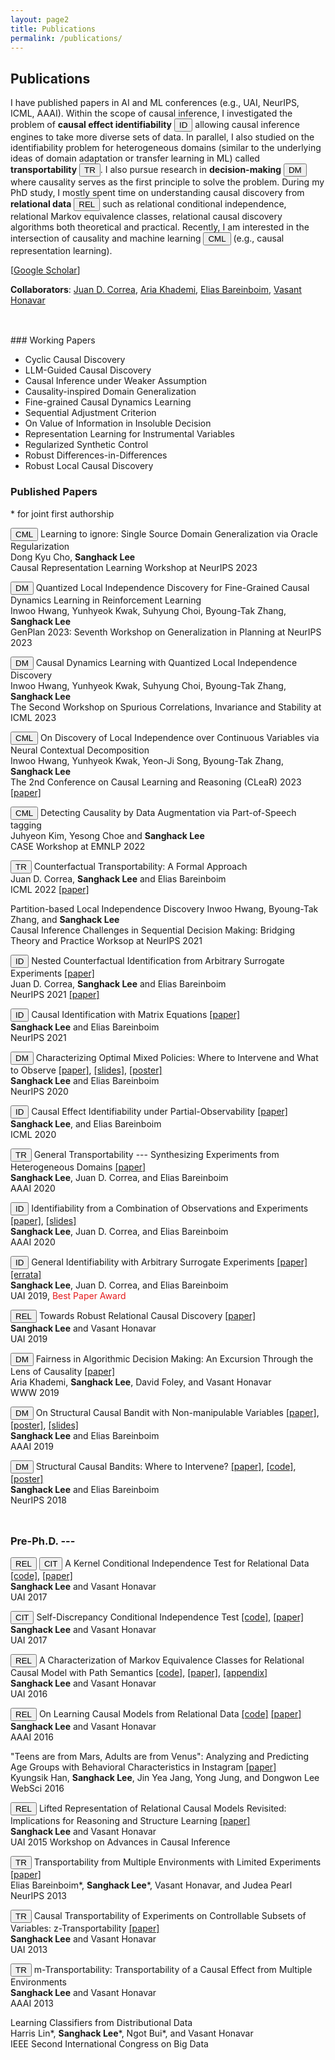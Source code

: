 ```yaml
---
layout: page2
title: Publications
permalink: /publications/
---
```


## Publications
  
I have published papers in AI and ML conferences (e.g., UAI, NeurIPS, ICML, AAAI).
Within the scope of causal inference, I investigated the problem of **causal effect identifiability** <button type="button" class="btn btn-set1-1">ID</button> allowing causal inference engines to take more diverse sets of data. In parallel, I also studied on the identifiability problem for heterogeneous domains (similar to the underlying ideas of domain adaptation or transfer learning in ML) called **transportability** <button type="button" class="btn btn-set1-2">TR</button>. I also pursue research in **decision-making** <button type="button" class="btn btn-set1-3">DM</button> where causality serves as the first principle to solve the problem.
During my PhD study, I mostly spent time on understanding causal discovery from **relational data** <button type="button" class="btn btn-set1-4">REL</button> such as relational conditional independence, relational Markov equivalence classes, relational causal discovery algorithms both theoretical and practical. Recently, I am interested in the intersection of causality and machine learning <button type="button" class="btn btn-set1-5">CML</button> (e.g., causal representation learning).

[[Google Scholar](https://scholar.google.com/citations?hl=en&user=hsxjzdkAAAAJ&view_op=list_works&sortby=pubdate)]

**Collaborators**: [Juan D. Correa](http://jdcorrea.me), [Aria Khademi](https://sites.psu.edu/khademi/), [Elias Bareinboim](https://causalai.net), [Vasant Honavar](https://faculty.ist.psu.edu/vhonavar/index.htm)





<p style="margin-bottom:1.25cm;"></p>
### Working Papers

- Cyclic Causal Discovery
- LLM-Guided Causal Discovery
- Causal Inference under Weaker Assumption
- Causality-inspired Domain Generalization
- Fine-grained Causal Dynamics Learning
- Sequential Adjustment Criterion
- On Value of Information in Insoluble Decision
- Representation Learning for Instrumental Variables
- Regularized Synthetic Control
- Robust Differences-in-Differences
- Robust Local Causal Discovery

### Published Papers

\* for joint first authorship

<button type="button" class="btn btn-set1-5">CML</button> Learning to ignore: Single Source Domain Generalization via Oracle Regularization<br>
Dong Kyu Cho, **Sanghack Lee**<br>
Causal Representation Learning Workshop at NeurIPS 2023<br>


<button type="button" class="btn btn-set1-3">DM</button> Quantized Local Independence Discovery for Fine-Grained Causal Dynamics Learning in Reinforcement Learning<br>
Inwoo Hwang, Yunhyeok Kwak, Suhyung Choi, Byoung-Tak Zhang, **Sanghack Lee**<br> 
GenPlan 2023: Seventh Workshop on Generalization in Planning at NeurIPS 2023<br>


<button type="button" class="btn btn-set1-3">DM</button> Causal Dynamics Learning with Quantized Local Independence Discovery<br>
Inwoo Hwang, Yunhyeok Kwak, Suhyung Choi, Byoung-Tak Zhang, **Sanghack Lee**<br> 
The Second Workshop on Spurious Correlations, Invariance and Stability at ICML 2023
<br>



<button type="button" class="btn btn-set1-5">CML</button> On Discovery of Local Independence over Continuous Variables via Neural Contextual Decomposition<br>
Inwoo Hwang, Yunhyeok Kwak, Yeon-Ji Song, Byoung-Tak Zhang, **Sanghack Lee**<br> The 2nd Conference on Causal Learning and Reasoning (CLeaR) 2023 [\[paper\]](https://openreview.net/forum?id=-aFd28Uy9td)<br>


<button type="button" class="btn btn-set1-5">CML</button> Detecting Causality by Data Augmentation via Part-of-Speech tagging<br> Juhyeon Kim, Yesong Choe and **Sanghack Lee**<br> CASE Workshop at EMNLP 2022<br> 


<button type="button" class="btn btn-set1-2">TR</button> Counterfactual Transportability: A Formal Approach<br> Juan D. Correa, **Sanghack Lee** and Elias Bareinboim<br> ICML 2022 [\[paper\]](https://proceedings.mlr.press/v162/correa22a.html)<br> 

Partition-based Local Independence Discovery Inwoo Hwang, Byoung-Tak Zhang, and **Sanghack Lee** <br> Causal Inference Challenges in Sequential Decision Making: Bridging Theory and Practice Worksop at NeurIPS 2021<br> 

<button type="button" class="btn btn-set1-1">ID</button> Nested Counterfactual Identification from Arbitrary Surrogate Experiments [\[paper\]](https://arxiv.org/abs/2107.03190)<br> Juan D. Correa, **Sanghack Lee** and Elias Bareinboim<br> NeurIPS 2021 [\[paper\]](https://proceedings.neurips.cc/paper/2021/hash/36bedb6eb7152f39b16328448942822b-Abstract.html)<br> 


<button type="button" class="btn btn-set1-1">ID</button> Causal Identification with Matrix Equations [\[paper\]](https://causalai.net/r70.pdf)<br> **Sanghack Lee** and Elias Bareinboim<br> NeurIPS 2021<br> 


<button type="button" class="btn btn-set1-3">DM</button> Characterizing Optimal Mixed Policies: Where to Intervene and What to Observe [\[paper\]](/assets/r63-reprint.pdf), [\[slides\]](/assets/2020-neurips-presentation.pdf), [\[poster\]](/assets/2020-neurips-sanghack-poster.pdf)<br> **Sanghack Lee** and Elias Bareinboim<br> NeurIPS 2020<br> 


<button type="button" class="btn btn-set1-1">ID</button> Causal Effect Identifiability under Partial-Observability [\[paper\]](https://causalai.net/r58.pdf) <br> **Sanghack Lee**, and Elias Bareinboim<br> ICML 2020<br> 


<button type="button" class="btn btn-set1-2">TR</button> General Transportability --- Synthesizing Experiments from Heterogeneous Domains [\[paper\]](https://aaai.org/ojs/index.php/AAAI/article/view/6582/6438)<br> **Sanghack Lee**, Juan D. Correa, and Elias Bareinboim<br> AAAI 2020<br> 

<button type="button" class="btn btn-set1-1">ID</button> Identifiability from a Combination of Observations and Experiments [\[paper\]](https://aaai.org/ojs/index.php/AAAI/article/view/7119/6973), [\[slides\]](/assets/AAAI2020-GID-key.pdf)<br> **Sanghack Lee**, Juan D. Correa, and Elias Bareinboim<br> AAAI 2020 <br> 


<button type="button" class="btn btn-set1-1">ID</button> General Identifiability with Arbitrary Surrogate Experiments [\[paper\]](https://causalai.net/r46.pdf) [\[errata\]](https://causalai.net/r46e.pdf) <br> **Sanghack Lee**, Juan D. Correa, and Elias Bareinboim<br> UAI 2019, <font color="#e41a1c">Best Paper Award</font> <br> 

<button type="button" class="btn btn-set1-4">REL</button>  Towards Robust Relational Causal Discovery [\[paper\]](http://auai.org/uai2019/proceedings/papers/127.pdf) <br> **Sanghack Lee** and Vasant Honavar <br> UAI 2019<br> 



<button type="button" class="btn btn-set1-3">DM</button> Fairness in Algorithmic Decision Making: An Excursion Through the Lens of Causality [\[paper\]](https://arxiv.org/pdf/1903.11719.pdf)<br> Aria Khademi, **Sanghack Lee**, David Foley, and Vasant Honavar<br> WWW 2019<br> 

<button type="button" class="btn btn-set1-3">DM</button> On Structural Causal Bandit with Non-manipulable Variables [\[paper\]](https://causalai.net/r40.pdf), [\[poster\]](/assets/AAAI2019_poster.pdf), [\[slides\]](/assets/AAAI2019_presentation.pdf)<br> **Sanghack Lee** and Elias Bareinboim <br> AAAI 2019<br> 



<button type="button" class="btn btn-set1-3">DM</button>  Structural Causal Bandits: Where to Intervene? [\[paper\]](https://causalai.net/r36.pdf), [\[code\]](https://github.com/sanghack81/SCMMAB-NIPS2018), [\[poster\]](/assets/nips2018-poster.pdf)<br> **Sanghack Lee** and Elias Bareinboim<br> NeurIPS 2018<br> 

<p style="margin-bottom:1.25cm;"></p>

### Pre-Ph.D. ---

<button type="button" class="btn btn-set1-4">REL</button> <button type="button" class="btn btn-set1-5">CIT</button>  A Kernel Conditional Independence Test for Relational Data [\[code\]](https://github.com/sanghack81/KRCIT), [\[paper\]](/assets/krcit.pdf)<br> **Sanghack Lee** and Vasant Honavar<br> UAI 2017<br> 


<button type="button" class="btn btn-set1-5">CIT</button> Self-Discrepancy Conditional Independence Test [\[code\]](https://github.com/sanghack81/SDCIT), [\[paper\]](/assets/SDCIT-edited.pdf)<br> **Sanghack Lee** and Vasant Honavar<br> UAI 2017<br> 

<button type="button" class="btn btn-set1-4">REL</button> A Characterization of Markov Equivalence Classes for Relational Causal Model with Path Semantics [\[code\]](https://github.com/sanghack81/pyRCDs), [\[paper\]](/assets/UAI-2016-RpCD.pdf), [\[appendix\]](/assets/UAI-2016-RpCD-supp_fix_june_4.pdf)<br> **Sanghack Lee** and Vasant Honavar<br> UAI 2016<br> 

<button type="button" class="btn btn-set1-4">REL</button> On Learning Causal Models from Relational Data [\[code\]](https://github.com/sanghack81/rcd-light) [\[paper\]](https://www.aaai.org/ocs/index.php/AAAI/AAAI16/paper/view/11972/12089)<br> **Sanghack Lee** and Vasant Honavar<br> AAAI 2016 <br> 


"Teens are from Mars, Adults are from Venus": Analyzing and Predicting Age Groups with Behavioral Characteristics in Instagram [\[paper\]](http://dl.acm.org/citation.cfm?id=2908160)<br> Kyungsik Han, **Sanghack Lee**, Jin Yea Jang, Yong Jung, and Dongwon Lee<br> WebSci 2016<br> 



<button type="button" class="btn btn-set1-4">REL</button> Lifted Representation of Relational Causal Models Revisited: Implications for Reasoning and Structure Learning [\[paper\]](http://dl.acm.org/citation.cfm?id=3020273)<br> **Sanghack Lee** and Vasant Honavar<br> UAI 2015 Workshop on Advances in Causal Inference<br> 


<button type="button" class="btn btn-set1-2">TR</button>  Transportability from Multiple Environments with Limited Experiments [\[paper\]](https://papers.nips.cc/paper/5536-transportability-from-multiple-environments-with-limited-experiments-completeness-results)<br> Elias Bareinboim\*, **Sanghack Lee**\*, Vasant Honavar, and Judea Pearl<br> NeurIPS 2013<br> 


<button type="button" class="btn btn-set1-2">TR</button> Causal Transportability of Experiments on Controllable Subsets of Variables: z-Transportability [\[paper\]](http://dl.acm.org/citation.cfm?id=3023675)<br> **Sanghack Lee** and Vasant Honavar<br> UAI 2013<br> 


<button type="button" class="btn btn-set1-2">TR</button> m-Transportability: Transportability of a Causal Effect from Multiple Environments<br> **Sanghack Lee** and Vasant Honavar<br> AAAI 2013<br>


Learning Classifiers from Distributional Data<br> Harris Lin\*, **Sanghack Lee**\*, Ngot Bui\*, and Vasant Honavar<br> IEEE Second International Congress on Big Data





<!-- - (pre-PhD) A New Polynimial Time Algorithm for Bayesian Network Structure Learning
In Proceedings of the Second International Conference on Advanced Data Mining and Applications (ADMA 2006). pp. 501-508. (LNAI 4093)
- (pre-PhD) Discovery of Hidden Similarity on Collaborative Filtering to Overcome Sparsity Problem
In Proceedings of the Seventh International Conference on Discovery Science (DS 2004). Padova, Italy. pp. 396-402. (LNAI 3245)
 -->
